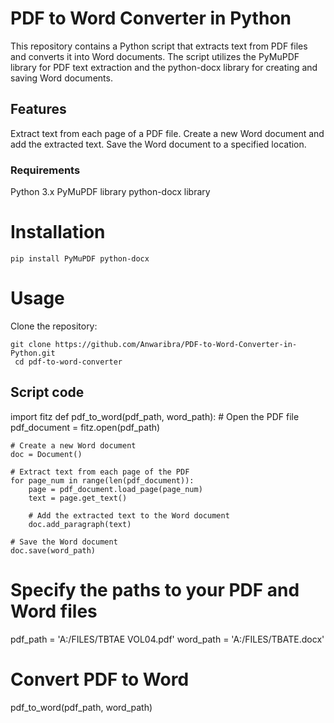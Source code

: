 # PDF to Word Converter in Python 
This repository contains a Python script that extracts text from PDF files and converts it into Word documents. The script utilizes the PyMuPDF library for PDF text extraction and the python-docx library for creating and saving Word documents.
## Features
Extract text from each page of a PDF file.
Create a new Word document and add the extracted text.
Save the Word document to a specified location.
### Requirements
Python 3.x
PyMuPDF library
python-docx library
 # Installation 
    pip install PyMuPDF python-docx
# Usage
Clone the repository:
```
git clone https://github.com/Anwaribra/PDF-to-Word-Converter-in-Python.git
 cd pdf-to-word-converter
```
## Script code
import fitz
def pdf_to_word(pdf_path, word_path):
    # Open the PDF file
    pdf_document = fitz.open(pdf_path)
    
    # Create a new Word document
    doc = Document()

    # Extract text from each page of the PDF
    for page_num in range(len(pdf_document)):
        page = pdf_document.load_page(page_num)
        text = page.get_text()

        # Add the extracted text to the Word document
        doc.add_paragraph(text)

    # Save the Word document
    doc.save(word_path)

# Specify the paths to your PDF and Word files
pdf_path = 'A:/FILES/TBTAE VOL04.pdf'
word_path = 'A:/FILES/TBATE.docx'

# Convert PDF to Word
pdf_to_word(pdf_path, word_path)

     
